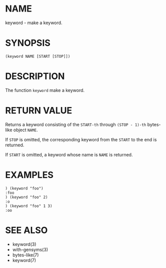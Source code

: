 # NAME
keyword - make a keyword.

# SYNOPSIS

    (keyword NAME [START [STOP]])

# DESCRIPTION
The function `keyword` make a keyword.

# RETURN VALUE
Returns a keyword consisting of the `START-th` through `(STOP - 1)-th` bytes-like object `NAME`.

If `STOP` is omitted, the corresponding keyword from the `START` to the end is returned.

If `START` is omitted, a keyword whose name is `NAME` is returned.

# EXAMPLES

    ) (keyword "foo")
    :foo
    ) (keyword "foo" 2)
    :o
    ) (keyword "foo" 1 3)
    :oo

# SEE ALSO
- keyword(3)
- with-gensyms(3)
- bytes-like(7)
- keyword(7)
